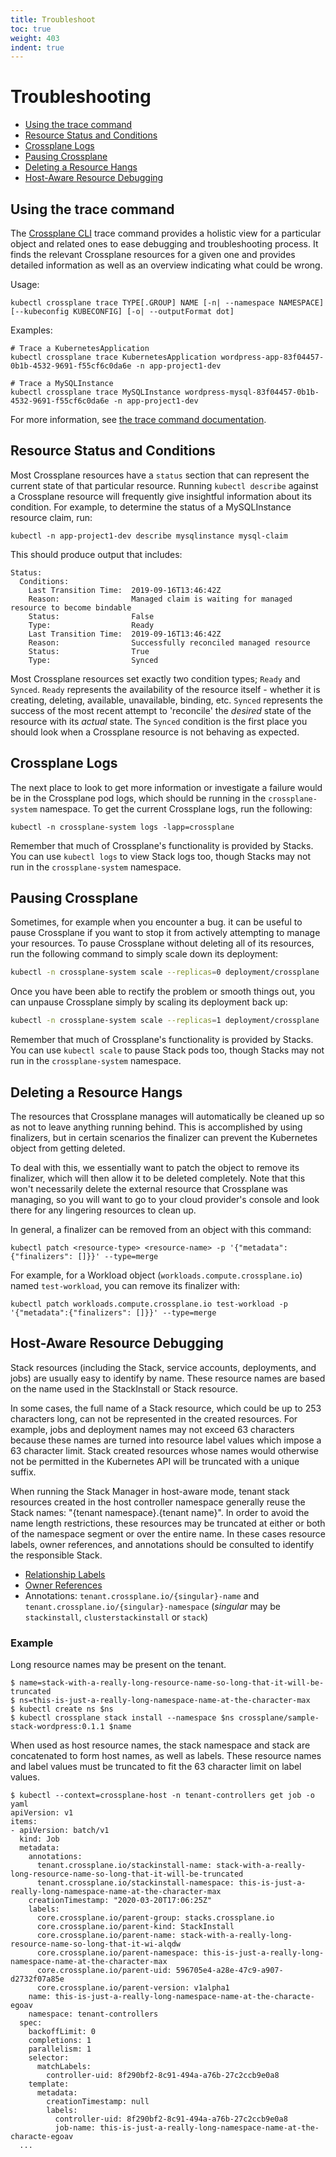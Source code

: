 ```yaml
---
title: Troubleshoot
toc: true
weight: 403
indent: true
---
```


# Troubleshooting

* [Using the trace command](#using-the-trace-command)
* [Resource Status and Conditions](#resource-status-and-conditions)
* [Crossplane Logs](#crossplane-logs)
* [Pausing Crossplane](#pausing-crossplane)
* [Deleting a Resource Hangs](#deleting-a-resource-hangs)
* [Host-Aware Resource Debugging](#host-aware-resource-debugging)

## Using the trace command

The [Crossplane CLI](https://github.com/crossplane/crossplane-cli) trace command
provides a holistic view for a particular object and related ones to ease
debugging and troubleshooting process. It finds the relevant Crossplane
resources for a given one and provides detailed information as well as an
overview indicating what could be wrong.

Usage:
```
kubectl crossplane trace TYPE[.GROUP] NAME [-n| --namespace NAMESPACE] [--kubeconfig KUBECONFIG] [-o| --outputFormat dot]
```

Examples:
```
# Trace a KubernetesApplication
kubectl crossplane trace KubernetesApplication wordpress-app-83f04457-0b1b-4532-9691-f55cf6c0da6e -n app-project1-dev

# Trace a MySQLInstance
kubectl crossplane trace MySQLInstance wordpress-mysql-83f04457-0b1b-4532-9691-f55cf6c0da6e -n app-project1-dev
```

For more information, see [the trace command documentation](https://github.com/crossplane/crossplane-cli/tree/master/docs/trace-command.md).

## Resource Status and Conditions

Most Crossplane resources have a `status` section that can represent the current
state of that particular resource. Running `kubectl describe` against a
Crossplane resource will frequently give insightful information about its
condition. For example, to determine the status of a MySQLInstance resource
claim, run:

```shell
kubectl -n app-project1-dev describe mysqlinstance mysql-claim
```

This should produce output that includes:

```console
Status:
  Conditions:
    Last Transition Time:  2019-09-16T13:46:42Z
    Reason:                Managed claim is waiting for managed resource to become bindable
    Status:                False
    Type:                  Ready
    Last Transition Time:  2019-09-16T13:46:42Z
    Reason:                Successfully reconciled managed resource
    Status:                True
    Type:                  Synced
```

Most Crossplane resources set exactly two condition types; `Ready` and `Synced`.
`Ready` represents the availability of the resource itself - whether it is
creating, deleting, available, unavailable, binding, etc. `Synced` represents
the success of the most recent attempt to 'reconcile' the _desired_ state of the
resource with its _actual_ state. The `Synced` condition is the first place you
should look when a Crossplane resource is not behaving as expected.

## Crossplane Logs

The next place to look to get more information or investigate a failure would be
in the Crossplane pod logs, which should be running in the `crossplane-system`
namespace. To get the current Crossplane logs, run the following:

```shell
kubectl -n crossplane-system logs -lapp=crossplane
```

Remember that much of Crossplane's functionality is provided by Stacks. You can
use `kubectl logs` to view Stack logs too, though Stacks may not run in the
`crossplane-system` namespace.

## Pausing Crossplane

Sometimes, for example when you encounter a bug. it can be useful to pause
Crossplane if you want to stop it from actively attempting to manage your
resources. To pause Crossplane without deleting all of its resources, run the
following command to simply scale down its deployment:

```bash
kubectl -n crossplane-system scale --replicas=0 deployment/crossplane
```

Once you have been able to rectify the problem or smooth things out, you can
unpause Crossplane simply by scaling its deployment back up:

```bash
kubectl -n crossplane-system scale --replicas=1 deployment/crossplane
```

Remember that much of Crossplane's functionality is provided by Stacks. You can
use `kubectl scale` to pause Stack pods too, though Stacks may not run in the
`crossplane-system` namespace.

## Deleting a Resource Hangs

The resources that Crossplane manages will automatically be cleaned up so as not
to leave anything running behind. This is accomplished by using finalizers, but
in certain scenarios the finalizer can prevent the Kubernetes object from
getting deleted.

To deal with this, we essentially want to patch the object to remove its
finalizer, which will then allow it to be deleted completely. Note that this
won't necessarily delete the external resource that Crossplane was managing, so
you will want to go to your cloud provider's console and look there for any
lingering resources to clean up.

In general, a finalizer can be removed from an object with this command:

```console
kubectl patch <resource-type> <resource-name> -p '{"metadata":{"finalizers": []}}' --type=merge
```

For example, for a Workload object (`workloads.compute.crossplane.io`) named
`test-workload`, you can remove its finalizer with:

```console
kubectl patch workloads.compute.crossplane.io test-workload -p '{"metadata":{"finalizers": []}}' --type=merge
```

## Host-Aware Resource Debugging

Stack resources (including the Stack, service accounts, deployments, and jobs)
are usually easy to identify by name. These resource names are based on the name
used in the StackInstall or Stack resource.

In some cases, the full name of a Stack resource, which could be up to 253
characters long, can not be represented in the created resources. For example,
jobs and deployment names may not exceed 63 characters because these names are
turned into resource label values which impose a 63 character limit. Stack
created resources whose names would otherwise not be permitted in the Kubernetes
API will be truncated with a unique suffix.

When running the Stack Manager in host-aware mode, tenant stack resources
created in the host controller namespace generally reuse the Stack names:
"{tenant namespace}.{tenant name}".  In order to avoid the name length
restrictions, these resources may be truncated at either or both of the
namespace segment or over the entire name.  In these cases resource labels,
owner references, and annotations should be consulted to identify the
responsible Stack.

* [Relationship Labels](https://github.com/crossplane/crossplane/blob/master/design/one-pager-stack-relationship-labels.md)
* [Owner References](https://kubernetes.io/docs/concepts/workloads/controllers/garbage-collection/#owners-and-dependents)
* Annotations: `tenant.crossplane.io/{singular}-name` and
  `tenant.crossplane.io/{singular}-namespace` (_singular_ may be `stackinstall`,
  `clusterstackinstall` or `stack`)

### Example

Long resource names may be present on the tenant.

```console
$ name=stack-with-a-really-long-resource-name-so-long-that-it-will-be-truncated
$ ns=this-is-just-a-really-long-namespace-name-at-the-character-max
$ kubectl create ns $ns
$ kubectl crossplane stack install --namespace $ns crossplane/sample-stack-wordpress:0.1.1 $name
```

When used as host resource names, the stack namespace and stack are concatenated
 to form host names, as well as labels.  These resource names and label values
 must be truncated to fit the 63 character limit on label values.

```console
$ kubectl --context=crossplane-host -n tenant-controllers get job -o yaml
apiVersion: v1
items:
- apiVersion: batch/v1
  kind: Job
  metadata:
    annotations:
      tenant.crossplane.io/stackinstall-name: stack-with-a-really-long-resource-name-so-long-that-it-will-be-truncated
      tenant.crossplane.io/stackinstall-namespace: this-is-just-a-really-long-namespace-name-at-the-character-max
    creationTimestamp: "2020-03-20T17:06:25Z"
    labels:
      core.crossplane.io/parent-group: stacks.crossplane.io
      core.crossplane.io/parent-kind: StackInstall
      core.crossplane.io/parent-name: stack-with-a-really-long-resource-name-so-long-that-it-wi-alqdw
      core.crossplane.io/parent-namespace: this-is-just-a-really-long-namespace-name-at-the-character-max
      core.crossplane.io/parent-uid: 596705e4-a28e-47c9-a907-d2732f07a85e
      core.crossplane.io/parent-version: v1alpha1
    name: this-is-just-a-really-long-namespace-name-at-the-characte-egoav
    namespace: tenant-controllers
  spec:
    backoffLimit: 0
    completions: 1
    parallelism: 1
    selector:
      matchLabels:
        controller-uid: 8f290bf2-8c91-494a-a76b-27c2ccb9e0a8
    template:
      metadata:
        creationTimestamp: null
        labels:
          controller-uid: 8f290bf2-8c91-494a-a76b-27c2ccb9e0a8
          job-name: this-is-just-a-really-long-namespace-name-at-the-characte-egoav
  ...
```
